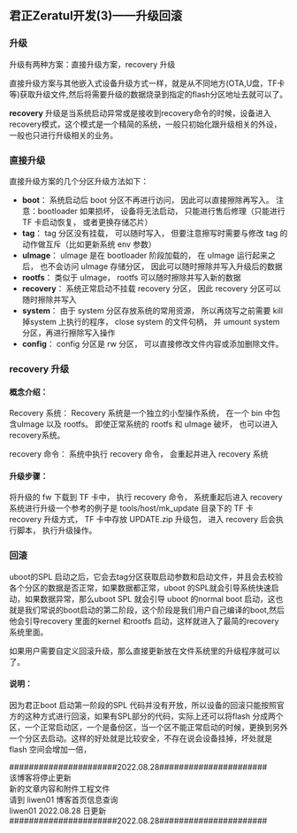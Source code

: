 君正Zeratul开发(3)——升级回滚
-------------------------

### 升级

升级有两种方案：直接升级方案，recovery 升级

直接升级方案与其他嵌入式设备升级方式一样，就是从不同地方(OTA,U盘，TF卡等)获取升级文件,然后将需要升级的数据烧录到指定的flash分区地址去就可以了。

__recovery__ 升级是当系统启动异常或是接收到recovery命令的时候，设备进入recovery模式，这个模式是一个精简的系统，一般只初始化跟升级相关的外设，一般也只进行升级相关的业务。

### 直接升级

直接升级方案的几个分区升级方法如下：
- __boot__： 系统启动后 boot 分区不再进行访问， 因此可以直接擦除再写入。 注意：bootloader 如果损坏， 设备将无法启动， 只能进行售后修理（只能进行 TF 卡启动恢复， 或者更换存储芯片）
- __tag__： tag 分区没有挂载， 可以随时写入， 但要注意擦写时需要与修改 tag 的动作做互斥（比如更新系统 env 参数）
- __uImage__： uImage 是在 bootloader 阶段加载的， 在 uImage 运行起来之后， 也不会访问 uImage 存储分区， 因此可以随时擦除并写入升级后的数据
- __rootfs__： 类似于 uImage， rootfs 可以随时擦除并写入新的数据
- __recovery__： 系统正常启动不挂载 recovery 分区， 因此 recovery 分区可以随时擦除并写入
- __system__： 由于 system 分区存放系统的常用资源， 所以再烧写之前需要 kill 掉system 上执行的程序， close system 的文件句柄， 并 umount system 分区，再进行擦除写入操作
- __config__： config 分区是 rw 分区， 可以直接修改文件内容或添加删除文件。

### recovery 升级

#### 概念介绍：

Recovery 系统： Recovery 系统是一个独立的小型操作系统， 在一个 bin 中包含uImage 以及 rootfs。 即使正常系统的 rootfs 和 uImage 破坏， 也可以进入 recovery系统。

recovery 命令： 系统中执行 recovery 命令， 会重起并进入 recovery 系统

#### 升级步骤：

将升级的 fw 下载到 TF 卡中， 执行 recovery 命令， 系统重起后进入 recovery 系统进行升级一个参考的例子是 tools/host/mk_update 目录下的 TF 卡 recovery 升级方式， TF 卡中存放 UPDATE.zip 升级包， 进入 recovery 后会执行脚本， 执行升级操作。

### 回滚

uboot的SPL 启动之后，它会去tag分区获取启动参数和启动文件，并且会去校验各个分区的数据是否正常，如果数据都正常，uboot 的SPL就会引导系统快速启动，如果数据异常，那么uboot SPL 就会引导 uboot 的normal boot 启动，这也就是我们常说的boot启动的第二阶段，这个阶段是我们用户自己编译的boot,然后他会引导recovery 里面的kernel 和rootfs 启动，这样就进入了最简的recovery 系统里面。

如果用户需要自定义回滚升级，那么直接更新放在文件系统里的升级程序就可以了。

#### 说明：

因为君正boot 启动第一阶段的SPL 代码并没有开放，所以设备的回滚只能按照官方的这种方式进行回滚，如果有SPL部分的代码，实际上还可以将flash 分成两个区，一个正常启动区，一个是备份区，当一个区不能正常启动的时候，更换到另外一个分区去启动。这样的好处就是比较安全，不存在说会设备挂掉，坏处就是flash 空间会增加一倍，

######################2022.08.28######################  
该博客将停止更新  
新的文章内容和附件工程文件  
请到 liwen01 博客首页信息查询  
liwen01 2022.08.28 日更新  
######################2022.08.28######################
